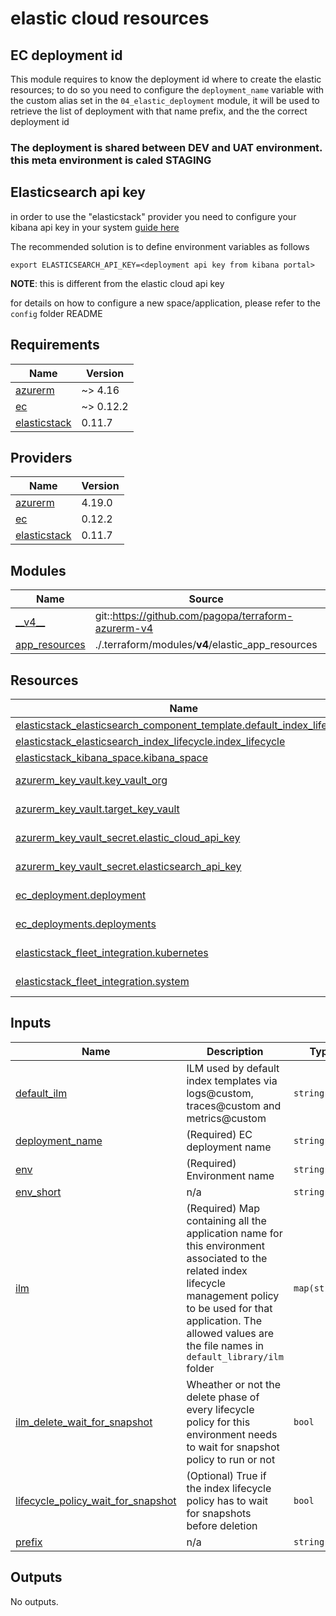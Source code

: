 # elastic cloud resources

## EC deployment id

This module requires to know the deployment id where to create the elastic resources; to do so you need to configure the `deployment_name` 
variable with the custom alias set in the `04_elastic_deployment` module, it will be used to retrieve the list of deployment with that name prefix, and the the correct deployment id

### The deployment is shared between DEV and UAT environment. this meta environment is caled STAGING

## Elasticsearch api key
in order to use the "elasticstack" provider you need to configure your kibana api key in your system [guide here](https://registry.terraform.io/providers/elastic/elasticstack/latest/docs#environment-variables)

The recommended solution is to define environment variables as follows
```commandline
export ELASTICSEARCH_API_KEY=<deployment api key from kibana portal>
```
**NOTE**: this is different from the elastic cloud api key

for details on how to configure a new space/application, please refer to the `config` folder README


<!-- markdownlint-disable -->
<!-- BEGIN_TF_DOCS -->
## Requirements

| Name | Version |
|------|---------|
| <a name="requirement_azurerm"></a> [azurerm](#requirement\_azurerm) | ~> 4.16 |
| <a name="requirement_ec"></a> [ec](#requirement\_ec) | ~> 0.12.2 |
| <a name="requirement_elasticstack"></a> [elasticstack](#requirement\_elasticstack) | 0.11.7 |

## Providers

| Name | Version |
|------|---------|
| <a name="provider_azurerm"></a> [azurerm](#provider\_azurerm) | 4.19.0 |
| <a name="provider_ec"></a> [ec](#provider\_ec) | 0.12.2 |
| <a name="provider_elasticstack"></a> [elasticstack](#provider\_elasticstack) | 0.11.7 |

## Modules

| Name | Source | Version |
|------|--------|---------|
| <a name="module___v4__"></a> [\_\_v4\_\_](#module\_\_\_v4\_\_) | git::https://github.com/pagopa/terraform-azurerm-v4 | 7c53ea66f9aa1479d720e2152a4c6c7dde48ab71 |
| <a name="module_app_resources"></a> [app\_resources](#module\_app\_resources) | ./.terraform/modules/__v4__/elastic_app_resources | n/a |

## Resources

| Name | Type |
|------|------|
| [elasticstack_elasticsearch_component_template.default_index_lifecycle](https://registry.terraform.io/providers/elastic/elasticstack/0.11.7/docs/resources/elasticsearch_component_template) | resource |
| [elasticstack_elasticsearch_index_lifecycle.index_lifecycle](https://registry.terraform.io/providers/elastic/elasticstack/0.11.7/docs/resources/elasticsearch_index_lifecycle) | resource |
| [elasticstack_kibana_space.kibana_space](https://registry.terraform.io/providers/elastic/elasticstack/0.11.7/docs/resources/kibana_space) | resource |
| [azurerm_key_vault.key_vault_org](https://registry.terraform.io/providers/hashicorp/azurerm/latest/docs/data-sources/key_vault) | data source |
| [azurerm_key_vault.target_key_vault](https://registry.terraform.io/providers/hashicorp/azurerm/latest/docs/data-sources/key_vault) | data source |
| [azurerm_key_vault_secret.elastic_cloud_api_key](https://registry.terraform.io/providers/hashicorp/azurerm/latest/docs/data-sources/key_vault_secret) | data source |
| [azurerm_key_vault_secret.elasticsearch_api_key](https://registry.terraform.io/providers/hashicorp/azurerm/latest/docs/data-sources/key_vault_secret) | data source |
| [ec_deployment.deployment](https://registry.terraform.io/providers/elastic/ec/latest/docs/data-sources/deployment) | data source |
| [ec_deployments.deployments](https://registry.terraform.io/providers/elastic/ec/latest/docs/data-sources/deployments) | data source |
| [elasticstack_fleet_integration.kubernetes](https://registry.terraform.io/providers/elastic/elasticstack/0.11.7/docs/data-sources/fleet_integration) | data source |
| [elasticstack_fleet_integration.system](https://registry.terraform.io/providers/elastic/elasticstack/0.11.7/docs/data-sources/fleet_integration) | data source |

## Inputs

| Name | Description | Type | Default | Required |
|------|-------------|------|---------|:--------:|
| <a name="input_default_ilm"></a> [default\_ilm](#input\_default\_ilm) | ILM used by default index templates via logs@custom, traces@custom and metrics@custom | `string` | n/a | yes |
| <a name="input_deployment_name"></a> [deployment\_name](#input\_deployment\_name) | (Required) EC deployment name | `string` | n/a | yes |
| <a name="input_env"></a> [env](#input\_env) | (Required) Environment name | `string` | n/a | yes |
| <a name="input_env_short"></a> [env\_short](#input\_env\_short) | n/a | `string` | n/a | yes |
| <a name="input_ilm"></a> [ilm](#input\_ilm) | (Required) Map containing all the application name for this environment associated to the related index lifecycle management policy to be used for that application. The allowed values are the file names in `default_library/ilm` folder | `map(string)` | n/a | yes |
| <a name="input_ilm_delete_wait_for_snapshot"></a> [ilm\_delete\_wait\_for\_snapshot](#input\_ilm\_delete\_wait\_for\_snapshot) | Wheather or not the delete phase of every lifecycle policy for this environment needs to wait for snapshot policy to run or not | `bool` | n/a | yes |
| <a name="input_lifecycle_policy_wait_for_snapshot"></a> [lifecycle\_policy\_wait\_for\_snapshot](#input\_lifecycle\_policy\_wait\_for\_snapshot) | (Optional) True if the index lifecycle policy has to wait for snapshots before deletion | `bool` | `true` | no |
| <a name="input_prefix"></a> [prefix](#input\_prefix) | n/a | `string` | n/a | yes |

## Outputs

No outputs.
<!-- END_TF_DOCS -->
